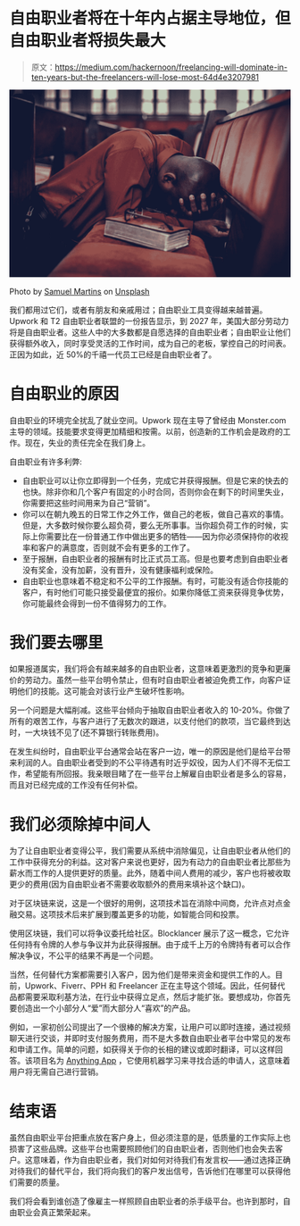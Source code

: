 # 自由职业者将在十年内占据主导地位，但自由职业者将损失最大

> 原文：<https://medium.com/hackernoon/freelancing-will-dominate-in-ten-years-but-the-freelancers-will-lose-most-64d4e3207981>

![](img/d3e85251e5dc663e23a3b01faefd4d60.png)

Photo by [Samuel Martins](https://unsplash.com/@samuelmartins7?utm_source=medium&utm_medium=referral) on [Unsplash](https://unsplash.com?utm_source=medium&utm_medium=referral)

我们都用过它们，或者有朋友和亲戚用过；自由职业工具变得越来越普遍。Upwork 和 T2 自由职业者联盟的一份报告显示，到 2027 年，美国大部分劳动力将是自由职业者。这些人中的大多数都是自愿选择的自由职业者；自由职业让他们获得额外收入，同时享受灵活的工作时间，成为自己的老板，掌控自己的时间表。正因为如此，近 50%的千禧一代员工已经是自由职业者了。

# 自由职业的原因

自由职业的环境完全扰乱了就业空间。Upwork 现在主导了曾经由 Monster.com 主导的领域。技能要求变得更加精细和按需。以前，创造新的工作机会是政府的工作。现在，失业的责任完全在我们身上。

自由职业有许多利弊:

*   自由职业可以让你立即得到一个任务，完成它并获得报酬。但是它来的快去的也快。除非你和几个客户有固定的小时合同，否则你会在剩下的时间里失业，你需要把这些时间用来为自己“营销”。
*   你可以在朝九晚五的日常工作之外工作，做自己的老板，做自己喜欢的事情。但是，大多数时候你要么超负荷，要么无所事事。当你超负荷工作的时候，实际上你需要比在一份普通工作中做出更多的牺牲——因为你必须保持你的收视率和客户的满意度，否则就不会有更多的工作了。
*   至于报酬，自由职业者的报酬有时比正式员工高。但是也要考虑到自由职业者没有奖金，没有加薪，没有晋升，没有健康福利或保险。
*   自由职业也意味着不稳定和不公平的工作报酬。有时，可能没有适合你技能的客户，有时他们可能只接受最便宜的报价。如果你降低工资来获得竞争优势，你可能最终会得到一份不值得努力的工作。

# 我们要去哪里

如果报道属实，我们将会有越来越多的自由职业者，这意味着更激烈的竞争和更廉价的劳动力。虽然一些平台明令禁止，但有时自由职业者被迫免费工作，向客户证明他们的技能。这可能会对该行业产生破坏性影响。

另一个问题是大幅削减。这些平台倾向于抽取自由职业者收入的 10-20%。你做了所有的艰苦工作，与客户进行了无数次的跟进，以支付他们的款项，当它最终到达时，一大块钱不见了(还不算银行转账费用)。

在发生纠纷时，自由职业平台通常会站在客户一边，唯一的原因是他们是给平台带来利润的人。自由职业者受到的不公平待遇有时近乎奴役，因为人们不得不无偿工作，希望能有所回报。我亲眼目睹了在一些平台上解雇自由职业者是多么的容易，而且对已经完成的工作没有任何补偿。

# 我们必须除掉中间人

为了让自由职业者变得公平，我们需要从系统中消除偏见，让自由职业者从他们的工作中获得充分的利益。这对客户来说也更好，因为有动力的自由职业者比那些为薪水而工作的人提供更好的质量。此外，随着中间人费用的减少，客户也将被收取更少的费用(因为自由职业者不需要收取额外的费用来填补这个缺口)。

对于区块链来说，这是一个很好的用例，这项技术旨在消除中间商，允许点对点金融交易。这项技术后来扩展到覆盖更多的功能，如智能合同和投票。

使用区块链，我们可以将争议委托给社区。Blocklancer 展示了这一概念，它允许任何持有令牌的人参与争议并为此获得报酬。由于成千上万的令牌持有者可以合作解决争议，不公平的结果不再是一个问题。

当然，任何替代方案都需要引入客户，因为他们是带来资金和提供工作的人。目前，Upwork、Fiverr、PPH 和 Freelancer 正在主导这个领域。因此，任何替代品都需要采取利基方法，在行业中获得立足点，然后才能扩张。要想成功，你首先要创造出一个小部分人“爱”而大部分人“喜欢”的产品。

例如，一家初创公司提出了一个很棒的解决方案，让用户可以即时连接，通过视频聊天进行交谈，并即时支付服务费用，而不是大多数自由职业者平台中常见的发布和申请工作。简单的问题，如获得关于你的长相的建议或即时翻译，可以这样回答。该项目名为 [Anything App](https://anything.app/) ，它使用机器学习来寻找合适的申请人，这意味着用户将无需自己进行营销。

# 结束语

虽然自由职业平台把重点放在客户身上，但必须注意的是，低质量的工作实际上也损害了这些品牌。这些平台也需要照顾他们的自由职业者，否则他们也会失去客户。这意味着，作为自由职业者，我们对如何对待我们有发言权——通过选择正确对待我们的替代平台，我们将向我们的客户发出信号，告诉他们在哪里可以获得他们需要的质量。

我们将会看到谁创造了像雇主一样照顾自由职业者的杀手级平台。也许到那时，自由职业会真正繁荣起来。